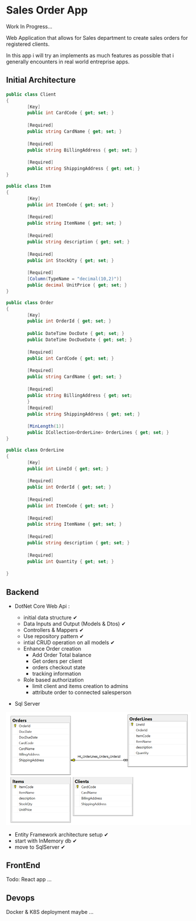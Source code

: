 # Sales Order App

Work In Progress...

Web Application that allows for Sales department to create sales orders for registered clients.

In this app i will try an implements as much features as possible that i generally encounters in real world entreprise apps.

## Initial Architecture

```c#
public class Client
{
		[Key]
		public int CardCode { get; set; }

		[Required]
		public string CardName { get; set; }

		[Required]
		public string BillingAddress { get; set; }

		[Required]
		public string ShippingAddress { get; set; }
}
```

```c#
public class Item
{
		[Key]
		public int ItemCode { get; set; }

		[Required]
		public string ItemName { get; set; }

		[Required]
		public string description { get; set; }

		[Required]
		public int StockQty { get; set; }

		[Required]
		[Column(TypeName = "decimal(10,2)")]
		public decimal UnitPrice { get; set; }
}
```

```c#
public class Order
{
		[Key]
		public int OrderId { get; set; }

		public DateTime DocDate { get; set; }
		public DateTime DocDueDate { get; set; }

		[Required]
		public int CardCode { get; set; }

		[Required]
		public string CardName { get; set; }

		[Required]
		public string BillingAddress { get; set;
		}
		[Required]
		public string ShippingAddress { get; set; }

		[MinLength(1)]
		public ICollection<OrderLine> OrderLines { get; set; }
}
```

```c#
public class OrderLine
{
		[Key]
		public int LineId { get; set; }

		[Required]
		public int OrderId { get; set; }

		[Required]
		public int ItemCode { get; set; }

		[Required]
		public string ItemName { get; set; }

		[Required]
		public string description { get; set; }

		[Required]
		public int Quantity { get; set; }

}
```

## Backend

- DotNet Core Web Api :

  - initial data structure ✔
  - Data Inputs and Output (Models & Dtos) ✔
  - Controllers & Mappers ✔
  - Use repository pattern ✔
  - intial CRUD operation on all models ✔
  - Enhance Order creation
    - Add Order Total balance
    - Get orders per client
    - orders checkout state
    - tracking information
  - Role based authorization
    - limit client and items creation to admins
    - attribute order to connected salesperson

- Sql Server

![Db Diagram](https://raw.githubusercontent.com/ouss4m4/sales-order/main/db-diagram.png)

  - Entity Framework architecture setup ✔
  - start with InMemory db ✔
  - move to SqlServer ✔

## FrontEnd

Todo: React app ...

## Devops

Docker & K8S deployment maybe ...
